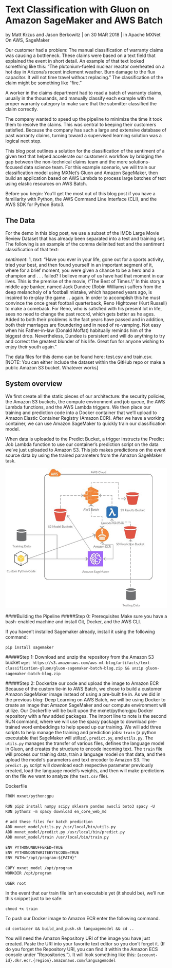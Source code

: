 # Text Classification with Gluon on Amazon SageMaker and AWS Batch
by Matt Krzus and Jason Berkowitz | on 30 MAR 2018 | in Apache MXNet On AWS, SageMaker

Our customer had a problem: The manual classification of warranty claims was causing a bottleneck. These claims were based on a text field that explained the event in short detail. An example of that text looked something like this: “The plutonium-fueled nuclear reactor overheated on a hot day in Arizona’s recent inclement weather. Burn damage to the flux capacitor. It will not time travel without replacing.” The classification of the claim might be something like “fire.”

A worker in the claims department had to read a batch of warranty claims, usually in the thousands, and manually classify each example with the proper warranty category to make sure that the submitter classified the claim correctly.

The company wanted to speed up the pipeline to minimize the time it took them to resolve the claims. This was central to keeping their customers satisfied. Because the company has such a large and extensive database of past warranty claims, turning toward a supervised learning solution was a logical next step.

This blog post outlines a solution for the classification of the sentiment of a given text that helped accelerate our customer’s workflow by bridging the gap between the non-technical claims team and the more solutions-focused data science team. For this example scenario, we will train our classification model using MXNet’s Gluon and Amazon SageMaker, then build an application based on AWS Lambda to process large batches of text using elastic resources on AWS Batch.

Before you begin: You’ll get the most out of this blog post if you have a familiarity with Python, the AWS Command Line Interface (CLI), and the AWS SDK for Python Boto3.


## The Data
For the demo in this blog post, we use a subset of the IMDb Large Movie Review Dataset that has already been separated into a test and training set. The following is an example of the comma delimited text and the sentiment classification of that text:

_sentiment_: 1, _text_: “Have you ever in your life, gone out for a sports activity, tried your best, and then found yourself in an important segment of it, where for a brief moment, you were given a chance to be a hero and a champion and . . . failed? I believe many of us have had that moment in our lives. This is the premise of the movie, \”The Best of Times.\” In this story a middle age banker, named Jack Dundee (Robin Williams) suffers from the deep melancholy of a football mistake, which happened years ago, is inspired to re-play the game . . again. In order to accomplish this he must convince the once great football quarterback, Reno Hightower (Kurt Russell) to make a comeback. For Reno, who is satisfied with his present lot in life, sees no need to change the past record, which gets better as he ages. Added to both their problems is the fact years have passed and in addition, both their marriages are floundering and in need of re-vamping. Not easy when his Father-in-law (Donald Moffat) habitually reminds him of the biggest drop. Nevertheless, Dundee is persistent and will do anything to try and correct the greatest blunder of his life. Great fun for anyone wishing to enjoy their youth again.”

The data files for this demo can be found here: test.csv and train.csv. [NOTE: You can either include the dataset within the GitHub repo or make a public Amazon S3 bucket. Whatever works]

## System overview
We first create all the static pieces of our architecture: the security policies, the Amazon S3 buckets, the compute environment and job queue, the AWS Lambda functions, and the AWS Lambda triggers. We then place our training and prediction code into a Docker container that we’ll upload to Amazon Elastic Container Registry (Amazon ECR). After we have a working container, we can use Amazon SageMaker to quickly train our classification model.

When data is uploaded to the Predict Bucket, a trigger instructs the Predict Job Lambda function to use our container’s prediction script on the data we’ve just uploaded to Amazon S3. This job makes predictions on the event source data by using the trained parameters from the Amazon SageMaker task.

![Text Classification Gluon](text-classification-gluon.gif)


####Building the Pipeline
#####Step 0: Prerequisites
Make sure you have a bash-enabled machine and install Git, Docker, and the AWS CLI. 

If you haven’t installed Sagemaker already, install it using the following command:

`pip install sagemaker`

#####Step 1: Download and unzip the repository from the Amazon S3 bucket
`wget https://s3.amazonaws.com/aws-ml-blog/artifacts/text-classification-gluon/gluon-sagemaker-batch-blog.zip && unzip gluon-sagemaker-batch-blog.zip`

#####Step 2: Dockerize our code and upload the image to Amazon ECR
Because of the custom tie-in to AWS Batch, we chose to build a customer Amazon SageMaker image instead of using a pre-built tie in. As we did in the previous blog: Deep Learning on AWS Batch, we will be using Docker to create an image that Amazon SageMaker and our compute environment will utilize. Our Dockerfile will be built upon the mxnet/python:gpu Docker repository with a few added packages. The import line to note is the second RUN command, where we will use the spacy package to download pre-trained word embeddings to help speed up our training. We will add three scripts to help manage the training and prediction jobs: `train` (a python executable that SageMaker will utilize), `predict.py`, and `utils.py`. The `utils.py` manages the transfer of various files, defines the language model in Gluon, and creates the structure to encode incoming text. The `train` file will process our training data, train a language model on that data, and then upload the model’s parameters and text encoder to Amazon S3. The `predict.py` script will download each respective parameter previously created, load the language model’s weights, and then will make predictions on the file we want to analyze (the `test.csv` file).

Dockerfile


	FROM mxnet/python:gpu

	RUN pip2 install numpy scipy sklearn pandas awscli boto3 spacy -U
	RUN python2 -m spacy download en_core_web_md

	# add these files for batch prediction
	ADD mxnet_model/utils.py /usr/local/bin/utils.py
	ADD mxnet_model/predict.py /usr/local/bin/predict.py
	ADD mxnet_model/train /usr/local/bin/train.py

	ENV PYTHONUNBUFFERED=TRUE
	ENV PYTHONDONTWRITEBYTECODE=TRUE
	ENV PATH="/opt/program:${PATH}"

	COPY mxnet_model /opt/program
	WORKDIR /opt/program

	USER root


In the event that our train file isn’t an executable yet (it should be), we’ll run this snippet just to be safe:

`chmod +x train`

To push our Docker image to Amazon ECR enter the following command.

`cd container && build_and_push.sh languagemodel && cd ..`

You will need the Amazon Repository URI of the image you have just created. Paste the URI into your favorite text editor so you don’t forget it. (If do you forget the Repository URI, you can find it within the Amazon ECS console under “Repositories.”). It will look something like this: `{account-id}.dkr.ecr.{region}.amazonaws.com/languagemodel`
